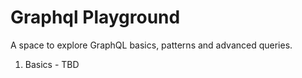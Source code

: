 # Graphql Playground
A space to explore GraphQL basics, patterns and advanced queries.

1. Basics - TBD